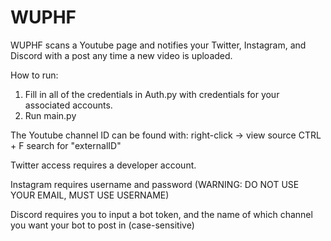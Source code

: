 # WUPHF
WUPHF scans a Youtube page and notifies your Twitter, Instagram, and Discord with a post any time a new video is uploaded.

How to run:
1. Fill in all of the credentials in Auth.py with credentials for your associated accounts.
2. Run main.py

The Youtube channel ID can be found with:
right-click -> view source
CTRL + F search for "externalID"

Twitter access requires a developer account.

Instagram requires username and password (WARNING: DO NOT USE YOUR EMAIL, MUST USE USERNAME)

Discord requires you to input a bot token, and the name of which channel you want your bot to post in (case-sensitive)
